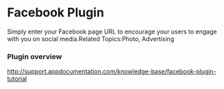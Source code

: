 # Facebook Plugin  

Simply enter your Facebook page URL to encourage your users to engage with you on social media.Related Topics:Photo, Advertising

### Plugin overview

http://support.appdocumentation.com/knowledge-base/facebook-plugin-tutorial
